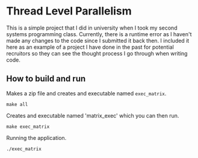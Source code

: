 # Thread Level Parallelism

This is a simple project that I did in university when I took my second systems programming class. Currently, there is a runtime error as I haven't made any changes to the code since I submitted it back then. I included it here as an example of a project I have done in the past for potential recruitors so they can see the thought process I go through when writing code.

## How to build and run
Makes a zip file and creates and executable named `exec_matrix`.
```Make
make all
```
Creates and executable named 'matrix_exec' which you can then run.
```Make
make exec_matrix
```

Running the application.
```Make
./exec_matrix
```
